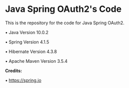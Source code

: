 Java Spring OAuth2's Code
=========================

This is the repository for the code for Java Spring OAuth2. 

• Java Version 10.0.2

• Spring Version 4.1.5

• Hibernate Version 4.3.8

• Apache Maven Version 3.5.4

**Credits:**

• https://spring.io
